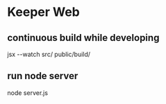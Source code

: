 # Keeper Web

## continuous build while developing
jsx --watch src/ public/build/ 

## run node server
node server.js